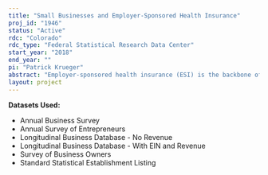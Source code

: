 ```yaml
---
title: "Small Businesses and Employer-Sponsored Health Insurance"
proj_id: "1946"
status: "Active"
rdc: "Colorado"
rdc_type: "Federal Statistical Research Data Center"
start_year: "2018"
end_year: ""
pi: "Patrick Krueger"
abstract: "Employer-sponsored health insurance (ESI) is the backbone of coverage and health care in the United States. Yet, there has been a substantial decline in employers offering health insurance, especially among small businesses, over the past 20 years. These small businesses occupy an especially important position in the employment of racial/ethnic minorities, and thus lower rates of ESI provision for small businesses may help explain the lower rates of health coverage among disadvantaged groups. However, not all small businesses fail to provide ESI, and researchers have failed to examine the potential impacts of business owner and community demographics, which may play an important role in explaining ESI coverage. By combining data from the Survey of Business Owners, Annual Survey of Entrepreneurs, and Annual Business Survey, we are able to examine ESI provision among small businesses by employer race/ethnicity, employer nativity, and the race/ethnic composition of the surrounding geographic area. "
layout: project
---
```


**Datasets Used:**

  - Annual Business Survey 
  - Annual Survey of Entrepreneurs 
  - Longitudinal Business Database - No Revenue 
  - Longitudinal Business Database - With EIN and Revenue 
  - Survey of Business Owners 
  - Standard Statistical Establishment Listing 

